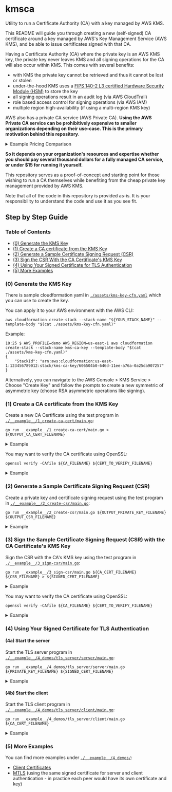 # kmsca

Utility to run a Certificate Authority (CA) with a key managed by AWS KMS.

This README will guide you through creating a new (self-signed) CA certificate around a key managed by AWS's Key Management Service (AWS KMS), and be able to issue certificates signed with that CA.

Having a Certificate Authority (CA) where the private key is an AWS KMS key, the private key never leaves KMS and all signing operations for the CA will also occur within KMS. This comes with several benefits:

- with KMS the private key cannot be retrieved and thus it cannot be lost or stolen
- under-the-hood KMS uses a [FIPS 140-2 L3 certified Hardware Security Module (HSM)](https://csrc.nist.gov/projects/cryptographic-module-validation-program/certificate/4523) to store the key
- all signing operations result in an audit log (via AWS CloudTrail)
- role based access control for signing operations (via AWS IAM)
- multiple region high-availability (if using a multi-region KMS key)

AWS also has a private CA service (AWS Private CA). **Using the AWS Private CA service can be prohibitively expensive to smaller organizations depending on their use-case. This is the primary motivation behind this repository**.

<details>

<summary>Example Pricing Comparison</summary>

---

Say your organization issues 100,000 certificates a month.

See: [*AWS Private CA Pricing*](https://aws.amazon.com/private-ca/pricing/) | [*AWS KMS Pricing*](https://aws.amazon.com/kms/pricing/)

There are two operating modes in AWS Private CA. General-purpose mode can issue certificates with any validity period. Short-lived certificate mode can only issue certificates valid for up to 7 days. We'll compare the costs of running a home-grown CA service with KMS against the costs of leveraging Private CA in both short-lived and general-purpose certificates.

#### With AWS Private CA in General-Purpose Mode

Itemized costs:

- $400.00 for the CA certificate
- $750.00 for the first 1,000 signing requests ($0.75*1000)
- $3150.00 for the next 9,000 signing requests ($0.35*9000)
- $90.00 for the next 90,000 signing requests ($0.001*90000)

Total: $4390.00


#### With AWS Private CA in Short-Lived Mode

Itemized costs:

- $50.00 for the CA certificate
- $5800.00 for 100,000 signing requests ($0.058*100000)

Total: $5850.00

#### Homegrown CA Service with AWS KMS

Itemized costs:

- $1 for the an RSA 2048 key in KMS
- $0.30 for 100,000 signing requests ($0.03 for every 10,000 requests)... yes you read that right, also the first 20k are free tier
- ~$12.00 for a t4g.small EC2 instance ($0.0168 per hour for 24 hours * 30 days, ref: [EC2 On-Demand Pricing](https://aws.amazon.com/ec2/pricing/on-demand/)) - you can also get free tier compute
- ~0.00 for 5GB of logs ingestion + storage and 10 alarms (CloudWatch free tier, ref: [CloudWatch Pricing](https://aws.amazon.com/cloudwatch/pricing/))

Total: < $15.00

---

</details>

**So it depends on your organization's resources and expertise whether you should pay several thousand dollars for a fully managed CA service, or under $15 for running it yourself.**

This repository serves as a proof-of-concept and starting point for those wishing to run a CA themselves while benefiting from the cheap private key management provided by AWS KMS.

Note that all of the code in this repository is provided as-is. It is your responsibility to understand the code and use it as you see fit.

## Step by Step Guide

### Table of Contents

- [(0) Generate the KMS Key](#0-generate-the-kms-key)
- [(1) Create a CA certificate from the KMS Key](#1-create-a-ca-certificate-from-the-kms-key)
- [(2) Generate a Sample Certificate Signing Request (CSR)](#2-generate-a-sample-certificate-signing-request-csr)
- [(3) Sign the CSR With the CA Certificate's KMS Key](#3-sign-the-sample-certificate-signing-request-csr-with-the-ca-certificates-kms-key)
- [(4) Using Your Signed Certificate for TLS Authentication](#4-using-your-signed-certificate-for-tls-authentication)
- [(5) More Examples](#5-more-examples)


### (0) Generate the KMS Key

There is sample cloudformation yaml in [`./assets/kms-key-cfn.yaml`](./assets/kms-key-cfn.yaml) which you can use to create the key.

You can apply it to your AWS environment with the AWS CLI:

```
aws cloudformation create-stack --stack-name "${YOUR_STACK_NAME}" --template-body "$(cat ./assets/kms-key-cfn.yaml)"
```

Example:

```
10:25 $ AWS_PROFILE=demo AWS_REGION=us-east-1 aws cloudformation create-stack --stack-name kms-ca-key --template-body "$(cat ./assets/kms-key-cfn.yaml)"
{
    "StackId": "arn:aws:cloudformation:us-east-1:123456789012:stack/kms-ca-key/606504b0-646d-11ee-a76a-0a25da907257"
}
```

Alternatively, you can navigate to the AWS Console > KMS Service > Choose "Create Key" and follow the prompts to create a new symmetric of asymmetric key (choose RSA asymmetric operations like signing).

### (1) Create a CA certificate from the KMS Key

Create a new CA Certificate using the test program in [`./__example__/1_create-ca-cert/main.go`](./__example__/1_create-ca-cert/main.go):

```
go run __example__/1_create-ca-cert/main.go > ${OUTPUT_CA_CERT_FILENAME}
```

<details>

<summary>Example</summary>

```
14:56 $ AWS_PROFILE=demo AWS_REGION=us-east-1 go run __example__/1_create-ca-cert/main.go > ca.pem
```

```
14:58 $ cat ca.pem
-----BEGIN CERTIFICATE-----
MIIDVzCCAj+gAwIBAgIIG8CMiEWGiXwwDQYJKoZIhvcNAQELBQAwPzELMAkGA1UE
BhMCQ0ExGjAYBgNVBAoTEUFkcmlhbm8gU2VsYSBJbmMuMRQwEgYDVQQDEwthZHJp
YW5vc2VsYTAeFw0yMzEwMDYyMTUzMzRaFw0zMzEwMDMyMTU4MzRaMD8xCzAJBgNV
BAYTAkNBMRowGAYDVQQKExFBZHJpYW5vIFNlbGEgSW5jLjEUMBIGA1UEAxMLYWRy
aWFub3NlbGEwggEiMA0GCSqGSIb3DQEBAQUAA4IBDwAwggEKAoIBAQDC+BDzFcr3
LRM5ITUlqGLXvYWNczxI8lavxTgU5TQPPoS+h6Up99yJzNWzJcjwwDEJdNa0Iffq
ygLYj6Zvbye5hNIXnOKh/4+meFRBAzazgaOq5w6Inl5T0ct1yd9p+oecXZPK27lv
C3BhIx4xUnhrhoH8DkmoiJbyzl52SUWyetu4qMnYA/vVTmvudWuMCYErMAwGAJ7z
IENCi7+DIF/mRNowrDm75yMNNOpWdvbUSF+o9/V83QUPQspkFDP9A8xnAWxJGls5
WsQnDoK2K1k/lpy175sqbgv+rmF4MDYS9zbGyLNaPGJWRrYXQ5lWme03+3WzAEya
5azmjbAP0bEBAgMBAAGjVzBVMA4GA1UdDwEB/wQEAwICpDATBgNVHSUEDDAKBggr
BgEFBQcDATAPBgNVHRMBAf8EBTADAQH/MB0GA1UdDgQWBBTtOdkDNVBgMV8MVNFL
h7IkCSudgjANBgkqhkiG9w0BAQsFAAOCAQEAEhBgslFMVXEb1/fdTmX60rpS2TGY
2VsNr/gEXlEQc1nfODfVEkBkYuRMm9DhZ9rqHo8omruD5MmkzJeR7inatPE5KDBO
5sWbmzTCJjgTC6BtkITG7cVsSFrKtrZ+GO4l2mmB8HQj6SgYf1mebQoRAIb10VdT
CeITJOGYUxo/GmAeceOfEN8CQaJGDZnBniP3zdCLuEgRZQhhYTwIXax4iLE/AHY0
jH9mCfZJ4aM5C3ht1QTN2T23ac7pThS7ZAZtY+lJ6EBgPgE7scD8Sd3zD5rf8CFE
kCq6acbBegVeo4PoFwMbB7+sq7XkJ3KDR7hBaEVWqDKHa0CyxkFdGoEscQ==
-----END CERTIFICATE-----
```

```
14:58 $ cat ca.pem | openssl x509 -noout -text
Certificate:
    Data:
        Version: 3 (0x2)
        Serial Number: 1999752751462386044 (0x1bc08c884586897c)
        Signature Algorithm: sha256WithRSAEncryption
        Issuer: C = CA, O = Adriano Sela Inc., CN = adrianosela
        Validity
            Not Before: Oct  6 21:53:34 2023 GMT
            Not After : Oct  3 21:58:34 2033 GMT
        Subject: C = CA, O = Adriano Sela Inc., CN = adrianosela
        Subject Public Key Info:
            Public Key Algorithm: rsaEncryption
                Public-Key: (2048 bit)
                Modulus:
                    00:c2:f8:10:f3:15:ca:f7:2d:13:39:21:35:25:a8:
                    62:d7:bd:85:8d:73:3c:48:f2:56:af:c5:38:14:e5:
                    34:0f:3e:84:be:87:a5:29:f7:dc:89:cc:d5:b3:25:
                    c8:f0:c0:31:09:74:d6:b4:21:f7:ea:ca:02:d8:8f:
                    a6:6f:6f:27:b9:84:d2:17:9c:e2:a1:ff:8f:a6:78:
                    54:41:03:36:b3:81:a3:aa:e7:0e:88:9e:5e:53:d1:
                    cb:75:c9:df:69:fa:87:9c:5d:93:ca:db:b9:6f:0b:
                    70:61:23:1e:31:52:78:6b:86:81:fc:0e:49:a8:88:
                    96:f2:ce:5e:76:49:45:b2:7a:db:b8:a8:c9:d8:03:
                    fb:d5:4e:6b:ee:75:6b:8c:09:81:2b:30:0c:06:00:
                    9e:f3:20:43:42:8b:bf:83:20:5f:e6:44:da:30:ac:
                    39:bb:e7:23:0d:34:ea:56:76:f6:d4:48:5f:a8:f7:
                    f5:7c:dd:05:0f:42:ca:64:14:33:fd:03:cc:67:01:
                    6c:49:1a:5b:39:5a:c4:27:0e:82:b6:2b:59:3f:96:
                    9c:b5:ef:9b:2a:6e:0b:fe:ae:61:78:30:36:12:f7:
                    36:c6:c8:b3:5a:3c:62:56:46:b6:17:43:99:56:99:
                    ed:37:fb:75:b3:00:4c:9a:e5:ac:e6:8d:b0:0f:d1:
                    b1:01
                Exponent: 65537 (0x10001)
        X509v3 extensions:
            X509v3 Key Usage: critical
                Digital Signature, Key Encipherment, Certificate Sign
            X509v3 Extended Key Usage:
                TLS Web Server Authentication
            X509v3 Basic Constraints: critical
                CA:TRUE
            X509v3 Subject Key Identifier:
                ED:39:D9:03:35:50:60:31:5F:0C:54:D1:4B:87:B2:24:09:2B:9D:82
    Signature Algorithm: sha256WithRSAEncryption
    Signature Value:
        12:10:60:b2:51:4c:55:71:1b:d7:f7:dd:4e:65:fa:d2:ba:52:
        d9:31:98:d9:5b:0d:af:f8:04:5e:51:10:73:59:df:38:37:d5:
        12:40:64:62:e4:4c:9b:d0:e1:67:da:ea:1e:8f:28:9a:bb:83:
        e4:c9:a4:cc:97:91:ee:29:da:b4:f1:39:28:30:4e:e6:c5:9b:
        9b:34:c2:26:38:13:0b:a0:6d:90:84:c6:ed:c5:6c:48:5a:ca:
        b6:b6:7e:18:ee:25:da:69:81:f0:74:23:e9:28:18:7f:59:9e:
        6d:0a:11:00:86:f5:d1:57:53:09:e2:13:24:e1:98:53:1a:3f:
        1a:60:1e:71:e3:9f:10:df:02:41:a2:46:0d:99:c1:9e:23:f7:
        cd:d0:8b:b8:48:11:65:08:61:61:3c:08:5d:ac:78:88:b1:3f:
        00:76:34:8c:7f:66:09:f6:49:e1:a3:39:0b:78:6d:d5:04:cd:
        d9:3d:b7:69:ce:e9:4e:14:bb:64:06:6d:63:e9:49:e8:40:60:
        3e:01:3b:b1:c0:fc:49:dd:f3:0f:9a:df:f0:21:44:90:2a:ba:
        69:c6:c1:7a:05:5e:a3:83:e8:17:03:1b:07:bf:ac:ab:b5:e4:
        27:72:83:47:b8:41:68:45:56:a8:32:87:6b:40:b2:c6:41:5d:
        1a:81:2c:71
```

</details>

You may want to verify the CA certificate using OpenSSL:

```
openssl verify -CAfile ${CA_FILENAME} ${CERT_TO_VERIFY_FILENAME}
```

<details>

<summary>Example</summary>

```
14:00 $ openssl verify -CAfile ca.pem ca.pem
ca.pem: OK
```

</details>


### (2) Generate a Sample Certificate Signing Request (CSR)

Create a private key and certificate signing request using the test program in [`./__example__/2_create-csr/main.go`](./__example__/2_create-csr/main.go):

```
go run __example__/2_create-csr/main.go ${OUTPUT_PRIVATE_KEY_FILENAME} ${OUTPUT_CSR_FILENAME}
```

<details>

<summary>Example</summary>

```
14:58 $ AWS_PROFILE=demo AWS_REGION=us-east-1 go run __example__/2_create-csr/main.go priv.pem csr.pem
```

```
15:00 $ cat csr.pem
-----BEGIN CERTIFICATE REQUEST-----
MIICgDCCAWgCAQAwOzELMAkGA1UEBhMCVVMxFjAUBgNVBAoTDUV4YW1wbGUsIElu
Yy4xFDASBgNVBAMTC2V4YW1wbGUuY29tMIIBIjANBgkqhkiG9w0BAQEFAAOCAQ8A
MIIBCgKCAQEAwoCDH/AioxszemzK/yXptE6U02cJ3jB/4l7jbCGnp28KFfSgCO31
SaNi7yG1w48p0cW/uOorsO0qUyhL6wt52H9CLmbddNH+/ZWxNT3dT17qhbAc6tRT
vBmLbO9yeTzoYBF5LSRoupndUN7+YsQSu1eEbnsOGjR1xRv9+Ne0q79W3RmaidMU
ywDmyti9drI4Ol788Ebkcf7VTGzZQ1kHlU7CwF5yHZnDe3g98KG+/sdFrNl9EZWm
TpOkE3d0PZv5NltVQdVTpKn/VBXreoOMtErW52AK0RP5mAmhg9wkYI6rFwLBUCSB
gaaSQz3kLZ+07aiTiXOEwn/51IjknnNxoQIDAQABoAAwDQYJKoZIhvcNAQELBQAD
ggEBAE9hVkn/VXdvLYHZlZQNfT2ORjUGnFY5fgoNY6UoqIYyD48p6MttQiFT1Uzo
ZwbkDe3dxCOg2v+hdeYkpCadeJKtsJetF+d5ZSmpXbBa4f/o5mW20F2PeKYEexfQ
eT0c+D0UOQbvtl0iAmWsKlR4Ik0a+8jE5W3v+dYc1XVCB6mdRDzelm5m2MFsiibO
bszN+YGpIf3Ma1jmNvpSy3BCAe5yVaJIFkLJwv3NW+OgDKRoh/K2SIVtuTYUW66l
93eSjPBw9FMaZQE3iM3ffr2+d4sAa18hza2oMom/zsC0a8qKwapCJaC8b9Vnocpv
hC2cRDwvUG2BnxzJ8vOQS45I7XY=
-----END CERTIFICATE REQUEST-----
```

```
15:00 $ cat csr.pem | openssl req -noout -text
Certificate Request:
    Data:
        Version: 1 (0x0)
        Subject: C = US, O = "Example, Inc.", CN = example.com
        Subject Public Key Info:
            Public Key Algorithm: rsaEncryption
                Public-Key: (2048 bit)
                Modulus:
                    00:c2:80:83:1f:f0:22:a3:1b:33:7a:6c:ca:ff:25:
                    e9:b4:4e:94:d3:67:09:de:30:7f:e2:5e:e3:6c:21:
                    a7:a7:6f:0a:15:f4:a0:08:ed:f5:49:a3:62:ef:21:
                    b5:c3:8f:29:d1:c5:bf:b8:ea:2b:b0:ed:2a:53:28:
                    4b:eb:0b:79:d8:7f:42:2e:66:dd:74:d1:fe:fd:95:
                    b1:35:3d:dd:4f:5e:ea:85:b0:1c:ea:d4:53:bc:19:
                    8b:6c:ef:72:79:3c:e8:60:11:79:2d:24:68:ba:99:
                    dd:50:de:fe:62:c4:12:bb:57:84:6e:7b:0e:1a:34:
                    75:c5:1b:fd:f8:d7:b4:ab:bf:56:dd:19:9a:89:d3:
                    14:cb:00:e6:ca:d8:bd:76:b2:38:3a:5e:fc:f0:46:
                    e4:71:fe:d5:4c:6c:d9:43:59:07:95:4e:c2:c0:5e:
                    72:1d:99:c3:7b:78:3d:f0:a1:be:fe:c7:45:ac:d9:
                    7d:11:95:a6:4e:93:a4:13:77:74:3d:9b:f9:36:5b:
                    55:41:d5:53:a4:a9:ff:54:15:eb:7a:83:8c:b4:4a:
                    d6:e7:60:0a:d1:13:f9:98:09:a1:83:dc:24:60:8e:
                    ab:17:02:c1:50:24:81:81:a6:92:43:3d:e4:2d:9f:
                    b4:ed:a8:93:89:73:84:c2:7f:f9:d4:88:e4:9e:73:
                    71:a1
                Exponent: 65537 (0x10001)
        Attributes:
            (none)
            Requested Extensions:
    Signature Algorithm: sha256WithRSAEncryption
    Signature Value:
        4f:61:56:49:ff:55:77:6f:2d:81:d9:95:94:0d:7d:3d:8e:46:
        35:06:9c:56:39:7e:0a:0d:63:a5:28:a8:86:32:0f:8f:29:e8:
        cb:6d:42:21:53:d5:4c:e8:67:06:e4:0d:ed:dd:c4:23:a0:da:
        ff:a1:75:e6:24:a4:26:9d:78:92:ad:b0:97:ad:17:e7:79:65:
        29:a9:5d:b0:5a:e1:ff:e8:e6:65:b6:d0:5d:8f:78:a6:04:7b:
        17:d0:79:3d:1c:f8:3d:14:39:06:ef:b6:5d:22:02:65:ac:2a:
        54:78:22:4d:1a:fb:c8:c4:e5:6d:ef:f9:d6:1c:d5:75:42:07:
        a9:9d:44:3c:de:96:6e:66:d8:c1:6c:8a:26:ce:6e:cc:cd:f9:
        81:a9:21:fd:cc:6b:58:e6:36:fa:52:cb:70:42:01:ee:72:55:
        a2:48:16:42:c9:c2:fd:cd:5b:e3:a0:0c:a4:68:87:f2:b6:48:
        85:6d:b9:36:14:5b:ae:a5:f7:77:92:8c:f0:70:f4:53:1a:65:
        01:37:88:cd:df:7e:bd:be:77:8b:00:6b:5f:21:cd:ad:a8:32:
        89:bf:ce:c0:b4:6b:ca:8a:c1:aa:42:25:a0:bc:6f:d5:67:a1:
        ca:6f:84:2d:9c:44:3c:2f:50:6d:81:9f:1c:c9:f2:f3:90:4b:
        8e:48:ed:76
```

</details>

### (3) Sign the Sample Certificate Signing Request (CSR) with the CA Certificate's KMS Key

Sign the CSR with the CA's KMS key using the test program in [`./__example__/3_sign-csr/main.go`](./__example__/3_sign-csr/main.go):

```
go run __example__/3_sign-csr/main.go ${CA_CERT_FILENAME} ${CSR_FILENAME} > ${SIGNED_CERT_FILENAME}
```

<details>

<summary>Example</summary>

```
15:02 $ AWS_PROFILE=demo AWS_REGION=us-east-1 go run __example__/3_sign-csr/main.go ./ca.pem ./csr.pem > signed-cert.pem
```

```
15:02 $ cat signed-cert.pem
-----BEGIN CERTIFICATE-----
MIIDLzCCAhegAwIBAgIId2XxFuBNKJcwDQYJKoZIhvcNAQELBQAwPzELMAkGA1UE
BhMCQ0ExGjAYBgNVBAoTEUFkcmlhbm8gU2VsYSBJbmMuMRQwEgYDVQQDEwthZHJp
YW5vc2VsYTAeFw0yMzEwMDYyMTU3MzBaFw0yNDEwMDUyMjAyMzBaMDsxCzAJBgNV
BAYTAlVTMRYwFAYDVQQKEw1FeGFtcGxlLCBJbmMuMRQwEgYDVQQDEwtleGFtcGxl
LmNvbTCCASIwDQYJKoZIhvcNAQEBBQADggEPADCCAQoCggEBAMKAgx/wIqMbM3ps
yv8l6bROlNNnCd4wf+Je42whp6dvChX0oAjt9UmjYu8htcOPKdHFv7jqK7DtKlMo
S+sLedh/Qi5m3XTR/v2VsTU93U9e6oWwHOrUU7wZi2zvcnk86GAReS0kaLqZ3VDe
/mLEErtXhG57Dho0dcUb/fjXtKu/Vt0ZmonTFMsA5srYvXayODpe/PBG5HH+1Uxs
2UNZB5VOwsBech2Zw3t4PfChvv7HRazZfRGVpk6TpBN3dD2b+TZbVUHVU6Sp/1QV
63qDjLRK1udgCtET+ZgJoYPcJGCOqxcCwVAkgYGmkkM95C2ftO2ok4lzhMJ/+dSI
5J5zcaECAwEAAaMzMDEwDgYDVR0PAQH/BAQDAgWgMB8GA1UdIwQYMBaAFO052QM1
UGAxXwxU0UuHsiQJK52CMA0GCSqGSIb3DQEBCwUAA4IBAQAYsmREf2tDCsKHWqPm
IigXGHKXT5Rbtvkx9FRluj7T3LMAPufc4qZz1fK94qoN2mYcYDuMgOwivkHhfWkk
N9pShoZ+qmbqi3/qqFlq6vPV/xhBrWN0sXl7DIjnhr6zxLR+5IzVgorrqudRRKq5
AfcAwBzhHtiMhiXI6ChuLGnItG6C1P4ZC3hp36NB5Wn6moeL6Y+wZasgiZ/88z72
FN6C9bUD2zv/5I/747YaqNRWt+HmIdSyI42gX7MNSXoGAQk1OfQHX/o8hBDUjGtS
WvBQ1TXcFi4Kb1HbL8Eh8qmkiAuwnvRJSP3v1ZWLs2lQfXMXwBMhgxgGWYemetaJ
fdEc
-----END CERTIFICATE-----
```

```
15:02 $ cat signed-cert.pem | openssl x509 -noout -text
Certificate:
    Data:
        Version: 3 (0x2)
        Serial Number: 8603547743715928215 (0x7765f116e04d2897)
        Signature Algorithm: sha256WithRSAEncryption
        Issuer: C = CA, O = Adriano Sela Inc., CN = adrianosela
        Validity
            Not Before: Oct  6 21:57:30 2023 GMT
            Not After : Oct  5 22:02:30 2024 GMT
        Subject: C = US, O = "Example, Inc.", CN = example.com
        Subject Public Key Info:
            Public Key Algorithm: rsaEncryption
                Public-Key: (2048 bit)
                Modulus:
                    00:c2:80:83:1f:f0:22:a3:1b:33:7a:6c:ca:ff:25:
                    e9:b4:4e:94:d3:67:09:de:30:7f:e2:5e:e3:6c:21:
                    a7:a7:6f:0a:15:f4:a0:08:ed:f5:49:a3:62:ef:21:
                    b5:c3:8f:29:d1:c5:bf:b8:ea:2b:b0:ed:2a:53:28:
                    4b:eb:0b:79:d8:7f:42:2e:66:dd:74:d1:fe:fd:95:
                    b1:35:3d:dd:4f:5e:ea:85:b0:1c:ea:d4:53:bc:19:
                    8b:6c:ef:72:79:3c:e8:60:11:79:2d:24:68:ba:99:
                    dd:50:de:fe:62:c4:12:bb:57:84:6e:7b:0e:1a:34:
                    75:c5:1b:fd:f8:d7:b4:ab:bf:56:dd:19:9a:89:d3:
                    14:cb:00:e6:ca:d8:bd:76:b2:38:3a:5e:fc:f0:46:
                    e4:71:fe:d5:4c:6c:d9:43:59:07:95:4e:c2:c0:5e:
                    72:1d:99:c3:7b:78:3d:f0:a1:be:fe:c7:45:ac:d9:
                    7d:11:95:a6:4e:93:a4:13:77:74:3d:9b:f9:36:5b:
                    55:41:d5:53:a4:a9:ff:54:15:eb:7a:83:8c:b4:4a:
                    d6:e7:60:0a:d1:13:f9:98:09:a1:83:dc:24:60:8e:
                    ab:17:02:c1:50:24:81:81:a6:92:43:3d:e4:2d:9f:
                    b4:ed:a8:93:89:73:84:c2:7f:f9:d4:88:e4:9e:73:
                    71:a1
                Exponent: 65537 (0x10001)
        X509v3 extensions:
            X509v3 Key Usage: critical
                Digital Signature, Key Encipherment
            X509v3 Authority Key Identifier:
                ED:39:D9:03:35:50:60:31:5F:0C:54:D1:4B:87:B2:24:09:2B:9D:82
    Signature Algorithm: sha256WithRSAEncryption
    Signature Value:
        18:b2:64:44:7f:6b:43:0a:c2:87:5a:a3:e6:22:28:17:18:72:
        97:4f:94:5b:b6:f9:31:f4:54:65:ba:3e:d3:dc:b3:00:3e:e7:
        dc:e2:a6:73:d5:f2:bd:e2:aa:0d:da:66:1c:60:3b:8c:80:ec:
        22:be:41:e1:7d:69:24:37:da:52:86:86:7e:aa:66:ea:8b:7f:
        ea:a8:59:6a:ea:f3:d5:ff:18:41:ad:63:74:b1:79:7b:0c:88:
        e7:86:be:b3:c4:b4:7e:e4:8c:d5:82:8a:eb:aa:e7:51:44:aa:
        b9:01:f7:00:c0:1c:e1:1e:d8:8c:86:25:c8:e8:28:6e:2c:69:
        c8:b4:6e:82:d4:fe:19:0b:78:69:df:a3:41:e5:69:fa:9a:87:
        8b:e9:8f:b0:65:ab:20:89:9f:fc:f3:3e:f6:14:de:82:f5:b5:
        03:db:3b:ff:e4:8f:fb:e3:b6:1a:a8:d4:56:b7:e1:e6:21:d4:
        b2:23:8d:a0:5f:b3:0d:49:7a:06:01:09:35:39:f4:07:5f:fa:
        3c:84:10:d4:8c:6b:52:5a:f0:50:d5:35:dc:16:2e:0a:6f:51:
        db:2f:c1:21:f2:a9:a4:88:0b:b0:9e:f4:49:48:fd:ef:d5:95:
        8b:b3:69:50:7d:73:17:c0:13:21:83:18:06:59:87:a6:7a:d6:
        89:7d:d1:1c
```

</details>

You may want to verify the CA certificate using OpenSSL:

```
openssl verify -CAfile ${CA_FILENAME} ${CERT_TO_VERIFY_FILENAME}
```

<details>

<summary>Example</summary>

```
14:22 $ openssl verify -CAfile ca.pem signed-cert.pem
signed-cert.pem: OK
```

</details>

### (4) Using Your Signed Certificate for TLS Authentication

#### (4a) Start the server

Start the TLS server program in [`./__example__/4_demos/tls_server/server/main.go`](./__example__/4_demos/tls_server/server/main.go):

```
go run __example__/4_demos/tls_server/server/main.go ${PRIVATE_KEY_FILENAME} ${SIGNED_CERT_FILENAME}
```

<details>

<summary>Example</summary>

```
14:23 $ go run __example__/4_demos/tls_server/server/main.go priv.pem signed-cert.pem

( server is listening... )
```

</details>

#### (4b) Start the client

Start the TLS client program in [`./__example__/4_demos/tls_server/client/main.go`](./__example__/4_demos/tls_server/client/main.go):

```
go run __example__/4_demos/tls_server/client/main.go ${CA_CERT_FILENAME}
```

<details>

<summary>Example</summary>

```
14:23 $ go run __example__/tls_client_and_server/client/main.go ca.pem

( client is connected... )
```

</details>


### (5) More Examples

You can find more examples under [`./__example__/4_demos/`](./__example__/4_demos/):

- [Client Certificates](./__example__/4_demos/client_cert_auth)
- [MTLS](./__example__/4_demos/mtls) (using the same signed certificate for server and client authentication - in practice each peer would have its own certificate and key)

